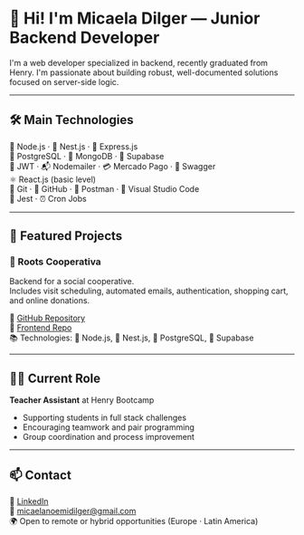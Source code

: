 # 👋 Hi! I'm Micaela Dilger — Junior Backend Developer

I'm a web developer specialized in backend, recently graduated from Henry. I'm passionate about building robust, well-documented solutions focused on server-side logic.

---

## 🛠️ Main Technologies

🌿 Node.js · 🐚 Nest.js · 🚏 Express.js  
🐘 PostgreSQL · 🍃 MongoDB · 🧪 Supabase  
🔐 JWT · 📬 Nodemailer · 💳 Mercado Pago · 📖 Swagger  
⚛️ React.js (basic level)  
🧬 Git · 🐙 GitHub · 📮 Postman · 🧠 Visual Studio Code  
🧪 Jest · ⏰ Cron Jobs

---

## 🚀 Featured Projects

### 🧩 Roots Cooperativa  
Backend for a social cooperative.  
Includes visit scheduling, automated emails, authentication, shopping cart, and online donations.

🔗 [GitHub Repository](https://github.com/roots-cooperativa-dev/Back-end-Repository)  
🔗 [Frontend Repo](https://github.com/roots-cooperativa-dev/frontend-rootscoop)  
📚 Technologies: 🌿 Node.js, 🐚 Nest.js, 🐘 PostgreSQL, 🧪 Supabase

---

## 👩‍🏫 Current Role

**Teacher Assistant** at Henry Bootcamp

- Supporting students in full stack challenges  
- Encouraging teamwork and pair programming  
- Group coordination and process improvement

---

## 📫 Contact

🔗 [LinkedIn](https://linkedin.com/in/tu-usuario)  
📧 micaelanoemidilger@gmail.com  
🌍 Open to remote or hybrid opportunities (Europe · Latin America)

